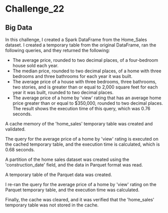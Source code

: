 # Challenge_22
## Big Data
In this challenge, I created a Spark DataFrame from the Home_Sales dataset.
I created a temporary table from the original DataFrame, ran the following queries, and they returned the following:
* The average price, rounded to two decimal places, of a four-bedroom house sold each year.
* The median price, rounded to two decimal places, of a home with three bedrooms and three bathrooms for each year it was built.
* The average price of a house with three bedrooms, three bathrooms, two stories, and is greater than or equal to 2,000 square feet for each year it was built, rounded to two decimal places.
* The average price of a home by 'view' rating that has an average home price greater than or equal to $350,000, rounded to two decimal places. The result shows the execution time of this query, which was 0.76 seconds.

A cache memory of the 'home_sales' temporary table was created and validated.

The query for the average price of a home by 'view' rating is executed on the cached temporary table, and the execution time is calculated, which is 0.68 seconds.

A partition of the home sales dataset was created using the 'construction_date' field, and the data in Parquet format was read.

A temporary table of the Parquet data was created.

I re-ran the query for the average price of a home by 'view' rating on the Parquet temporary table, and the execution time was calculated.

Finally, the cache was cleared, and it was verified that the 'home_sales' temporary table was not stored in the cache.
